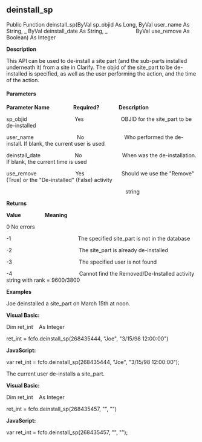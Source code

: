 deinstall_sp
------------

Public Function deinstall_sp(ByVal sp_objid As Long, ByVal user_name As String, _
ByVal deinstall_date As String, _
                  ByVal use_remove As Boolean) As Integer

**Description**

This API can be used to de-install a site part (and the sub-parts installed underneath it) from a site in Clarify. The objid of the site_part to be de-installed is specified, as well as the user performing the action, and the time of the action.

#### Parameters
**Parameter Name**                **Required?**             **Description**

sp_objid                                Yes                         OBJID for the site_part to be de-installed

user_name                             No                           Who performed the de-install. If blank, the current user is used

deinstall_date                       No                           When was the de-installation. If blank, the current time is used

use_remove                          Yes                         Should we use the "Remove" (True) or the "De-installed" (False) activity

                                                                                string

**Returns**

**Value**                **Meaning**

0 No errors

-1                                             The specified site_part is not in the database

-2                                             The site_part is already de-installed

-3                                             The specified user is not found

-4                                             Cannot find the Removed/De-Installed activity string with rank = 9600/3800

**Examples**

 Joe deinstalled a site_part on March 15th at noon.

**Visual Basic:**

Dim ret_int    As Integer

ret_int = fcfo.deinstall_sp(268435444, "Joe", "3/15/98 12:00:00")

**JavaScript:**

var ret_int = fcfo.deinstall_sp(268435444, "Joe", "3/15/98 12:00:00");

 The current user de-installs a site_part.

**Visual Basic:**

Dim ret_int    As Integer

ret_int = fcfo.deinstall_sp(268435457, "", "")

**JavaScript:**

var ret_int = fcfo.deinstall_sp(268435457, "", "");